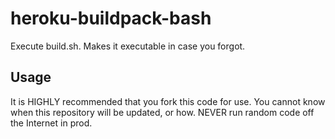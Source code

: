 # heroku-buildpack-bash

Execute build.sh.  Makes it executable in case you forgot.

## Usage

It is HIGHLY recommended that you fork this code for use.
You cannot know when this repository will be updated, or how.
NEVER run random code off the Internet in prod.
